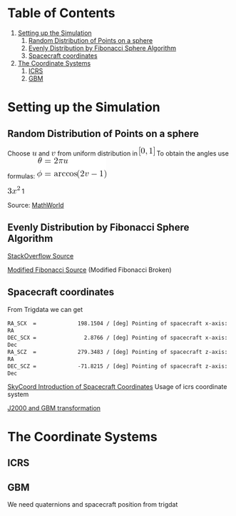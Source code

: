 
# Table of Contents

1.  [Setting up the Simulation](#orgbd37c64)
    1.  [Random Distribution of Points on a sphere](#org8c5137c)
    2.  [Evenly Distribution by Fibonacci Sphere Algorithm](#org49c150b)
    3.  [Spacecraft coordinates](#org59de673)
2.  [The Coordinate Systems](#org043f479)
    1.  [ICRS](#org6b075de)
    2.  [GBM](#orgb01518e)



<a id="orgbd37c64"></a>

# Setting up the Simulation


<a id="org8c5137c"></a>

## Random Distribution of Points on a sphere

Choose <img src="ltximg/Simulation_be26b572b10e75f2aee8d8b352ffdb630ea2b8bd.png" alt="Simulation_be26b572b10e75f2aee8d8b352ffdb630ea2b8bd.png" /> and <img src="ltximg/Simulation_50a877075ef7068017c4d7b3e16bc8dad25a0099.png" alt="Simulation_50a877075ef7068017c4d7b3e16bc8dad25a0099.png" /> from uniform distribution in <img src="ltximg/Simulation_8a401eaba6a0fc3840464c4cb32143f89a965491.png" alt="Simulation_8a401eaba6a0fc3840464c4cb32143f89a965491.png" />
To obtain the angles use formulas:
<img src="ltximg/Simulation_d0714118c873597063f40e6db3cb93184e6dbcb0.png" alt="Simulation_d0714118c873597063f40e6db3cb93184e6dbcb0.png" />


<div class="equation-container">
<span class="equation">
<img src="ltximg/Simulation_7b63972420d28a0f726b9faf5b234249547d6874.png" alt="Simulation_7b63972420d28a0f726b9faf5b234249547d6874.png" />
</span>
<span class="equation-label">
1
</span>
</div>

Source: [MathWorld](http://mathworld.wolfram.com/SpherePointPicking.html)


<a id="org49c150b"></a>

## Evenly Distribution by Fibonacci Sphere Algorithm

[StackOverflow Source](https://stackoverflow.com/questions/9600801/evenly-distributing-n-points-on-a-sphere)

[Modified Fibonacci Source](http://extremelearning.com.au/evenly-distributing-points-on-a-sphere/) (Modified Fibonacci Broken)


<a id="org59de673"></a>

## Spacecraft coordinates

From Trigdata we can get

    RA_SCX  =             198.1504 / [deg] Pointing of spacecraft x-axis: RA        
    DEC_SCX =               2.8766 / [deg] Pointing of spacecraft x-axis: Dec       
    RA_SCZ  =             279.3483 / [deg] Pointing of spacecraft z-axis: RA        
    DEC_SCZ =             -71.8215 / [deg] Pointing of spacecraft z-axis: Dec  

[SkyCoord Introduction of Spacecraft Coordinates](file:///home/niklas/venv/lib/python2.7/site-packages/gbmgeometry-0.1.2-py2.7.egg/gbmgeometry/gbm.py)
Usage of icrs coordinate system

[J2000 and GBM transformation](file:///home/niklas/venv/lib/python2.7/site-packages/gbmgeometry-0.1.2-py2.7.egg/gbmgeometry/gbm_frame.py)


<a id="org043f479"></a>

# The Coordinate Systems


<a id="org6b075de"></a>

## ICRS


<a id="orgb01518e"></a>

## GBM

We need quaternions and spacecraft position from trigdat

